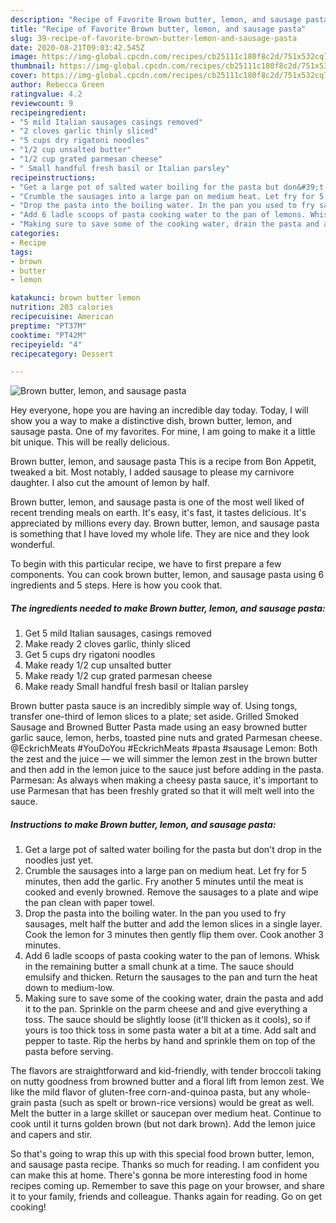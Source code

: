 ```yaml
---
description: "Recipe of Favorite Brown butter, lemon, and sausage pasta"
title: "Recipe of Favorite Brown butter, lemon, and sausage pasta"
slug: 39-recipe-of-favorite-brown-butter-lemon-and-sausage-pasta
date: 2020-08-21T09:03:42.545Z
image: https://img-global.cpcdn.com/recipes/cb25111c180f8c2d/751x532cq70/brown-butter-lemon-and-sausage-pasta-recipe-main-photo.jpg
thumbnail: https://img-global.cpcdn.com/recipes/cb25111c180f8c2d/751x532cq70/brown-butter-lemon-and-sausage-pasta-recipe-main-photo.jpg
cover: https://img-global.cpcdn.com/recipes/cb25111c180f8c2d/751x532cq70/brown-butter-lemon-and-sausage-pasta-recipe-main-photo.jpg
author: Rebecca Green
ratingvalue: 4.2
reviewcount: 9
recipeingredient:
- "5 mild Italian sausages casings removed"
- "2 cloves garlic thinly sliced"
- "5 cups dry rigatoni noodles"
- "1/2 cup unsalted butter"
- "1/2 cup grated parmesan cheese"
- " Small handful fresh basil or Italian parsley"
recipeinstructions:
- "Get a large pot of salted water boiling for the pasta but don&#39;t drop in the noodles just yet."
- "Crumble the sausages into a large pan on medium heat. Let fry for 5 minutes, then add the garlic. Fry another 5 minutes until the meat is cooked and evenly browned. Remove the sausages to a plate and wipe the pan clean with paper towel."
- "Drop the pasta into the boiling water. In the pan you used to fry sausages, melt half the butter and add the lemon slices in a single layer. Cook the lemon for 3 minutes then gently flip them over. Cook another 3 minutes."
- "Add 6 ladle scoops of pasta cooking water to the pan of lemons. Whisk in the remaining butter a small chunk at a time. The sauce should emulsify and thicken. Return the sausages to the pan and turn the heat down to medium-low."
- "Making sure to save some of the cooking water, drain the pasta and add it to the pan. Sprinkle on the parm cheese and and give everything a toss. The sauce should be slightly loose (it&#39;ll thicken as it cools), so if yours is too thick toss in some pasta water a bit at a time. Add salt and pepper to taste. Rip the herbs by hand and sprinkle them on top of the pasta before serving."
categories:
- Recipe
tags:
- brown
- butter
- lemon

katakunci: brown butter lemon 
nutrition: 203 calories
recipecuisine: American
preptime: "PT37M"
cooktime: "PT42M"
recipeyield: "4"
recipecategory: Dessert

---
```



![Brown butter, lemon, and sausage pasta](https://img-global.cpcdn.com/recipes/cb25111c180f8c2d/751x532cq70/brown-butter-lemon-and-sausage-pasta-recipe-main-photo.jpg)

Hey everyone, hope you are having an incredible day today. Today, I will show you a way to make a distinctive dish, brown butter, lemon, and sausage pasta. One of my favorites. For mine, I am going to make it a little bit unique. This will be really delicious.

Brown butter, lemon, and sausage pasta This is a recipe from Bon Appetit, tweaked a bit. Most notably, I added sausage to please my carnivore daughter. I also cut the amount of lemon by half.

Brown butter, lemon, and sausage pasta is one of the most well liked of recent trending meals on earth. It's easy, it's fast, it tastes delicious. It's appreciated by millions every day. Brown butter, lemon, and sausage pasta is something that I have loved my whole life. They are nice and they look wonderful.


To begin with this particular recipe, we have to first prepare a few components. You can cook brown butter, lemon, and sausage pasta using 6 ingredients and 5 steps. Here is how you cook that.

<!--inarticleads1-->

##### The ingredients needed to make Brown butter, lemon, and sausage pasta:

1. Get 5 mild Italian sausages, casings removed
1. Make ready 2 cloves garlic, thinly sliced
1. Get 5 cups dry rigatoni noodles
1. Make ready 1/2 cup unsalted butter
1. Make ready 1/2 cup grated parmesan cheese
1. Make ready  Small handful fresh basil or Italian parsley


Brown butter pasta sauce is an incredibly simple way of. Using tongs, transfer one-third of lemon slices to a plate; set aside. Grilled Smoked Sausage and Browned Butter Pasta made using an easy browned butter garlic sauce, lemon, herbs, toasted pine nuts and grated Parmesan cheese. @EckrichMeats #YouDoYou #EckrichMeats #pasta #sausage Lemon: Both the zest and the juice — we will simmer the lemon zest in the brown butter and then add in the lemon juice to the sauce just before adding in the pasta. Parmesan: As always when making a cheesy pasta sauce, it&#39;s important to use Parmesan that has been freshly grated so that it will melt well into the sauce. 

<!--inarticleads2-->

##### Instructions to make Brown butter, lemon, and sausage pasta:

1. Get a large pot of salted water boiling for the pasta but don&#39;t drop in the noodles just yet.
1. Crumble the sausages into a large pan on medium heat. Let fry for 5 minutes, then add the garlic. Fry another 5 minutes until the meat is cooked and evenly browned. Remove the sausages to a plate and wipe the pan clean with paper towel.
1. Drop the pasta into the boiling water. In the pan you used to fry sausages, melt half the butter and add the lemon slices in a single layer. Cook the lemon for 3 minutes then gently flip them over. Cook another 3 minutes.
1. Add 6 ladle scoops of pasta cooking water to the pan of lemons. Whisk in the remaining butter a small chunk at a time. The sauce should emulsify and thicken. Return the sausages to the pan and turn the heat down to medium-low.
1. Making sure to save some of the cooking water, drain the pasta and add it to the pan. Sprinkle on the parm cheese and and give everything a toss. The sauce should be slightly loose (it&#39;ll thicken as it cools), so if yours is too thick toss in some pasta water a bit at a time. Add salt and pepper to taste. Rip the herbs by hand and sprinkle them on top of the pasta before serving.


The flavors are straightforward and kid-friendly, with tender broccoli taking on nutty goodness from browned butter and a floral lift from lemon zest. We like the mild flavor of gluten-free corn-and-quinoa pasta, but any whole-grain pasta (such as spelt or brown-rice versions) would be great as well. Melt the butter in a large skillet or saucepan over medium heat. Continue to cook until it turns golden brown (but not dark brown). Add the lemon juice and capers and stir. 

So that's going to wrap this up with this special food brown butter, lemon, and sausage pasta recipe. Thanks so much for reading. I am confident you can make this at home. There's gonna be more interesting food in home recipes coming up. Remember to save this page on your browser, and share it to your family, friends and colleague. Thanks again for reading. Go on get cooking!
